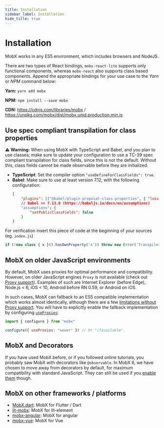 ```yaml
---
title: Installation
sidebar_label: Installation
hide_title: true
---
```


<script async type="text/javascript" src="//cdn.carbonads.com/carbon.js?serve=CEBD4KQ7&placement=mobxjsorg" id="_carbonads_js"></script>

# Installation

MobX works in any ES5 environment, which includes browsers and NodeJS.

There are two types of React bindings, `mobx-react-lite` supports only functional components, whereas `mobx-react` also supports class based components. Append the appropriate bindings for your use case to the _Yarn_ or _NPM_ command below:

**Yarn:** `yarn add mobx`

**NPM:** `npm install --save mobx`

**CDN:** https://cdnjs.com/libraries/mobx / https://unpkg.com/mobx/dist/mobx.umd.production.min.js

## Use spec compliant transpilation for class properties

⚠️ **Warning:** When using MobX with TypeScript and Babel, and you plan to use classes; make sure to update your configuration to use a TC-39 spec compliant transpilation for class fields, since this is not the default. Without this, class fields cannot be made observable before they are initialized.

-   **TypeScript**: Set the compiler option `"useDefineForClassFields": true`.
-   **Babel**: Make sure to use at least version 7.12, with the following configuration:
    ```json
    {
        "plugins": [["@babel/plugin-proposal-class-properties", { "loose": false }]],
        // Babel >= 7.13.0 (https://babeljs.io/docs/en/assumptions)
        "assumptions": {
            "setPublicClassFields": false
        }
    }
    ```
For verification insert this piece of code at the beginning of your sources (eg. `index.js`)
```javascript
if (!new class { x }().hasOwnProperty('x')) throw new Error('Transpiler is not configured correctly');
```

## MobX on older JavaScript environments

By default, MobX uses proxies for optimal performance and compatibility. However, on older JavaScript engines `Proxy` is not available (check out [Proxy support](https://kangax.github.io/compat-table/es6/#test-Proxy)). Examples of such are Internet Explorer (before Edge), Node.js < 6, iOS < 10, Android before RN 0.59, or Android on iOS.

In such cases, MobX can fallback to an ES5 compatible implementation which works almost identically, although there are a few [limitations without Proxy support](configuration.md#limitations-without-proxy-support). You will have to explicitly enable the fallback implementation by configuring [`useProxies`](configuration.md#proxy-support):

```javascript
import { configure } from "mobx"

configure({ useProxies: "never" }) // Or "ifavailable".
```

## MobX and Decorators

If you have used MobX before, or if you followed online tutorials, you probably saw MobX with decorators like `@observable`.
In MobX 6, we have chosen to move away from decorators by default, for maximum compatibility with standard JavaScript.
They can still be used if you [enable them](enabling-decorators.md) though.

## MobX on other frameworks / platforms

-   [MobX.dart](https://mobx.netlify.app/): MobX for Flutter / Dart
-   [lit-mobx](https://github.com/adobe/lit-mobx): MobX for lit-element
-   [mobx-angular](https://github.com/mobxjs/mobx-angular): MobX for angular
-   [mobx-vue](https://github.com/mobxjs/mobx-vue): MobX for Vue
